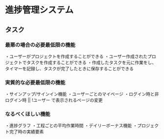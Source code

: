 # 進捗管理システム
## タスク
### 最悪の場合の必要最低限の機能
・ユーザーがプロジェクトを作成することができる
・ユーザー作成されたプロジェクトでタスクを作成することができる
・作成したタスクを元に作業をし、タイマーを記録し、タスクが完了したときに保存することができる

### 実質的な必要最低限の機能
・サインアップ/サインイン機能
・ユーザーごとのマイページ
・ログイン時と非ログイン時 || !ユーザー で表示されるページの変更

### なるべくほしい機能
・進捗グラフ
・工程ごとの平均作業時間
・デイリーボーナス機能
・プロジェクト完了時の実績要素